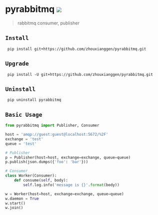 pyrabbitmq
![](https://img.shields.io/badge/python%20-%203.8-brightgreen.svg)
========
> rabbitmq consumer, publisher

## `Install`
` pip install git+https://github.com/zhouxianggen/pyrabbitmq.git`

## `Upgrade`
` pip install -U git+https://github.com/zhouxianggen/pyrabbitmq.git`

## `Uninstall`
` pip uninstall pyrabbitmq`

## `Basic Usage`
```python
from pyrabbitmq import Publisher, Consumer

host = 'amqp://guest:guest@localhost:5672/%2F'
exchange = 'test'
queue = 'test'

# Publisher
p = Publisher(host=host, exchange=exchange, queue=queue)
p.publish(json.dumps({'foo': 'bar'}))

# Consumer
class Worker(Consumer):
    def consume(self, body):
        self.log.info('message is {}'.format(body))

w = Worker(host=host, exchange=exchange, queue=queue)
w.daemon = True
w.start()
w.join()

```
